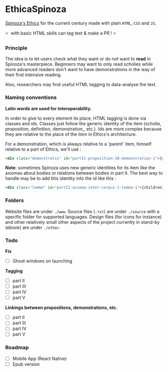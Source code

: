 # EthicaSpinoza

[Spinoza's Ethics](https://ethicaspinoza.netlify.com/) for the current century made with plain `HTML`, `CSS` and `JS`.

⭐&nbsp; with basic HTML skills can tag text & make a PR !&nbsp;⭐

### Principle

The idea is to let users check what they want or do not want to **read** in Spinoza's masterpiece. Beginners may want to only read scholies while more advanced readers don't want to have demonstrations in the way of their first intensive reading.

Also, researchers may find useful HTML tagging to data-analyse the text.


### Naming conventions

**Latin words are used for interoperability**.

In order to give to every element its place, HTML tagging is done via classes and ids. Classes just follow the generic identity of the item (scholie, proposition, definition, demonstration,, etc.). Ids are more complex because they are relative to the place of the item in Ethics's architecture. 

For a demonstration, which is always relative to a 'parent' item, himself relative to a part of Ethics, we'll use :

```html
<div class="demonstratio" id="partII-proposition-38-demonstration-1">{children}</div>
```

**Note**: sometimes Spinoza uses new generic identities for its item like the axiomas about bodies or relations between bodies in part II. The best way to handle may be to add this identity into the id like this :

```html
<div class="lemma" id="partII-axioma-inter-corpus-1-lemma-1">{children}</div>
```

### Folders

Website files are under `./www`.
Source files (`.txt`) are under `./source` with a specific folder for supported languages.
Design files (for icons for instance) and other relatively small other aspects of the project currently in stand-by (ebook) are under `./other`.

### Todo
**Fix**

- [ ] Ghost windows on launching

**Tagging**

- [ ] part II
- [ ] part III
- [ ] part IV
- [ ] part V

**Linkings between propositions, demonstrations, etc.**

- [ ] part II
- [ ] part III
- [ ] part IV
- [ ] part V

### Roadmap

- [ ] Mobile App (React Native)
- [ ] Epub version
